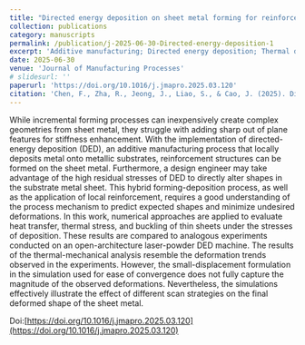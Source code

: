 ```yaml
---
title: "Directed energy deposition on sheet metal forming for reinforcement structures"
collection: publications
category: manuscripts
permalink: /publication/j-2025-06-30-Directed-energy-deposition-1
excerpt: 'Additive manufacturing; Directed energy deposition; Thermal distortion; Incremental forming; Finite element method; Residual stress'
date: 2025-06-30
venue: 'Journal of Manufacturing Processes'
# slidesurl: ''
paperurl: 'https://doi.org/10.1016/j.jmapro.2025.03.120'
citation: 'Chen, F., Zha, R., Jeong, J., Liao, S., & Cao, J. (2025). Directed energy deposition on sheet metal forming for reinforcement structures. Journal of Manufacturing Processes, 144, 339-349.'
---
```


While incremental forming processes can inexpensively create complex geometries from sheet metal, they struggle with adding sharp out of plane features for stiffness enhancement. With the implementation of directed-energy deposition (DED), an additive manufacturing process that locally deposits metal onto metallic substrates, reinforcement structures can be formed on the sheet metal. Furthermore, a design engineer may take advantage of the high residual stresses of DED to directly alter shapes in the substrate metal sheet. This hybrid forming-deposition process, as well as the application of local reinforcement, requires a good understanding of the process mechanism to predict expected shapes and minimize undesired deformations. In this work, numerical approaches are applied to evaluate heat transfer, thermal stress, and buckling of thin sheets under the stresses of deposition. These results are compared to analogous experiments conducted on an open-architecture laser-powder DED machine. The results of the thermal-mechanical analysis resemble the deformation trends observed in the experiments. However, the small-displacement formulation in the simulation used for ease of convergence does not fully capture the magnitude of the observed deformations. Nevertheless, the simulations effectively illustrate the effect of different scan strategies on the final deformed shape of the sheet metal.

Doi:[https://doi.org/10.1016/j.jmapro.2025.03.120](https://doi.org/10.1016/j.jmapro.2025.03.120)
